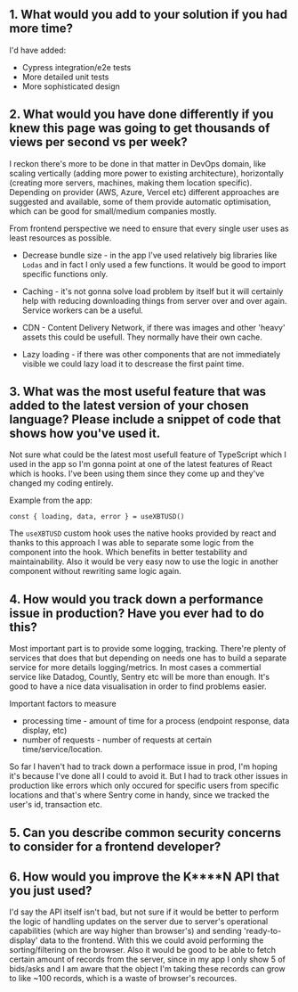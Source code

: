 ## 1. What would you add to your solution if you had more time?

I'd have added:
* Cypress integration/e2e tests
* More detailed unit tests
* More sophisticated design

## 2. What would you have done differently if you knew this page was going to get thousands of views per second vs per week?

I reckon there's more to be done in that matter in DevOps domain, like scaling vertically (adding more power to existing architecture), horizontally (creating more servers, machines, making them location specific). Depending on provider (AWS, Azure, Vercel etc) different approaches are suggested and available, some of them provide automatic optimisation, which can be good for small/medium companies mostly.

From frontend perspective we need to ensure that every single user uses as least resources as possible. 

* Decrease bundle size - in the app I've used relatively big libraries like `Lodas` and in fact I only used a few functions. It would be good to import specific functions only.

* Caching - it's not gonna solve load problem by itself but it will certainly help with reducing downloading things from server over and over again. Service workers can be a useful.

* CDN - Content Delivery Network, if there was images and other 'heavy' assets this could be usefull. They normally have their own cache.

* Lazy loading - if there was other components that are not immediately visible we could lazy load it to descrease the first paint time.


## 3. What was the most useful feature that was added to the latest version of your chosen language? Please include a snippet of code that shows how you've used it.

Not sure what could be the latest most usefull feature of TypeScript which I used in the app so I'm gonna point at one of the latest features of React which is hooks. I've been using them since they come up and they've changed my coding entirely. 

Example from the app:

```
const { loading, data, error } = useXBTUSD()
```

The `useXBTUSD` custom hook uses the native hooks provided by react and thanks to this approach I was able to separate some logic from the component into the hook. Which benefits in better testability and maintainability. Also it would be very easy now to use the logic in another component without rewriting same logic again.

## 4. How would you track down a performance issue in production? Have you ever had to do this?

Most important part is to provide some logging, tracking. There're plenty of services that does that but depending on needs one has to build a separate service for more details logging/metrics. In most cases a commertial service like Datadog, Countly, Sentry etc will be more than enough. It's good to have a nice data visualisation in order to find problems easier.

Important factors to measure
* processing time - amount of time for a process (endpoint response, data display, etc)
* number of requests - number of requests at certain time/service/location.

So far I haven't had to track down a performace issue in prod, I'm hoping it's because I've done all I could to avoid it. But I had to track other issues in production like errors which only occured for specific users from specific locations and that's where Sentry come in handy, since we tracked the user's id, transaction etc.

## 5. Can you describe common security concerns to consider for a frontend developer?

## 6. How would you improve the K****N API that you just used?

I'd say the API itself isn't bad, but not sure if it would be better to perform the logic of handling updates on the server due to server's operational capabilities (which are way higher than browser's) and sending 'ready-to-display' data to the frontend. With this we could avoid performing the sorting/filtering on the browser. Also it would be good to be able to fetch certain amount of records from the server, since in my app I only show 5 of bids/asks and I am aware that the object I'm taking these records can grow to like ~100 records, which is a waste of browser's recources.